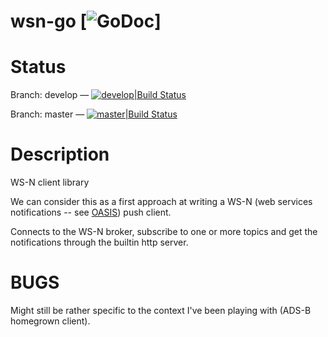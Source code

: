 # wsn-go [![GoDoc](https://godoc.org/github.com/keltia/wsn-go?status.svg)]

# Status

Branch: develop — [![develop|Build Status](https://travis-ci.org/keltia/wsn-go.svg?branch=develop)](http://travis-ci.org/keltia/wsn-go/tree/develop)

Branch: master — [![master|Build Status](https://travis-ci.org/keltia/wsn-go.svg?branch=master)](http://travis-ci.org/keltia/wsn-go)


# Description

WS-N client library

We can consider this as a first approach at writing a WS-N (web services notifications -- see [OASIS](https://www.oasis-open.org/committees/tc_home.php?wg_abbrev=wsn)) push client.

Connects to the WS-N broker, subscribe to one or more topics and get the
notifications through the builtin http server.

# BUGS

Might still be rather specific to the context I've been playing with (ADS-B homegrown client).

